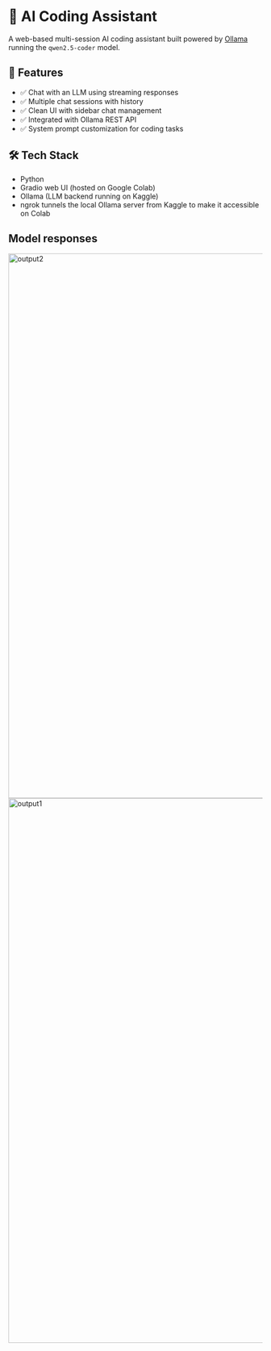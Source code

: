 # 🧠 AI Coding Assistant

A web-based multi-session AI coding assistant built powered by [Ollama](https://ollama.com/) running the `qwen2.5-coder` model.

## 🚀 Features

- ✅ Chat with an LLM using streaming responses
- ✅ Multiple chat sessions with history
- ✅ Clean UI with sidebar chat management
- ✅ Integrated with Ollama REST API
- ✅ System prompt customization for coding tasks

## 🛠️ Tech Stack

- Python
- Gradio web UI (hosted on Google Colab)
- Ollama (LLM backend running on Kaggle)
- ngrok tunnels the local Ollama server from Kaggle to make it accessible on Colab

## Model responses
<img width="1920" height="1080" alt="output2" src="https://github.com/user-attachments/assets/7f874dd1-3f99-43ba-aba4-f1a874935924" />


<img width="1920" height="1080" alt="output1" src="https://github.com/user-attachments/assets/a33d5165-bfb4-46b2-92c8-dcc18b74550e" />
